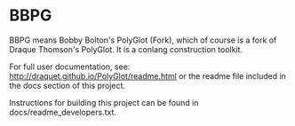 BBPG
========

BBPG means Bobby Bolton's PolyGlot (Fork), which of course is a fork of Draque Thomson's PolyGlot. It is a conlang construction toolkit.

For full user documentation, see: http://draquet.github.io/PolyGlot/readme.html or the readme file included in the docs section of this project.

Instructions for building this project can be found in docs/readme_developers.txt.
